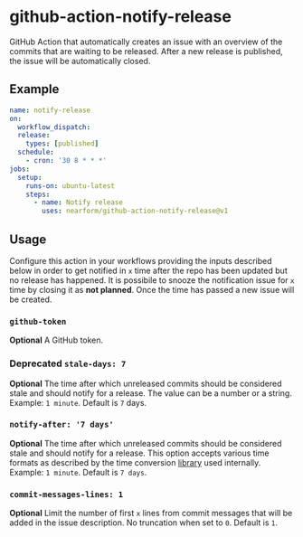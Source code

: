 # github-action-notify-release

GitHub Action that automatically creates an issue with an overview of the commits that are waiting to be released. After a new release is published, the issue will be automatically closed.

## Example

```yaml
name: notify-release
on:
  workflow_dispatch:
  release:
    types: [published]
  schedule:
    - cron: '30 8 * * *'
jobs:
  setup:
    runs-on: ubuntu-latest
    steps:
      - name: Notify release
        uses: nearform/github-action-notify-release@v1
```

## Usage

Configure this action in your workflows providing the inputs described below in order to get notified in `x` time after the repo has been updated but no release has happened.
It is possibile to snooze the notification issue for `x` time by closing it as **not planned**. Once the time has passed a new issue will be created.

### `github-token`

**Optional** A GitHub token.

### **Deprecated** `stale-days: 7`

**Optional** The time after which unreleased commits should be considered stale and should notify for a release. The value can be a number or a string.
Example: `1 minute`.
Default is `7` days.

### `notify-after: '7 days'`

**Optional** The time after which unreleased commits should be considered stale and should notify for a release.
This option accepts various time formats as described by the time conversion [library](https://github.com/vercel/ms) used internally.
Example: `1 minute`.
Default is `7 days`.

### `commit-messages-lines: 1`

**Optional** Limit the number of first `x` lines from commit messages that will be added in the issue description. No truncation when set to `0`. Default is `1`.
